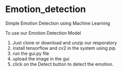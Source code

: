 # Emotion_detection
Simple Emotion Detection using Machine Learning

To use our Emotion Detection Model
1. Just clone or download and unzip our resporatory
2. install tensorflow and cv2 in the system using pip
3. run the gui.py file
4. upload the image in the gui
5. click on the Detect button to detect the emotion.
